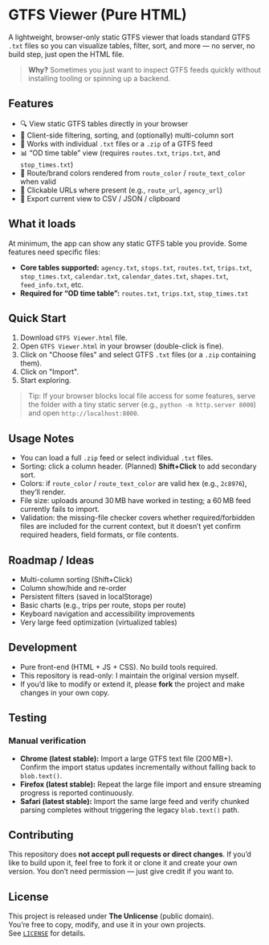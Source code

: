 # GTFS Viewer (Pure HTML)

A lightweight, browser-only static GTFS viewer that loads standard GTFS `.txt` files so you can visualize tables, filter, sort, and more — no server, no build step, just open the HTML file.

> **Why?** Sometimes you just want to inspect GTFS feeds quickly without installing tooling or spinning up a backend.

## Features
- 🔍 View static GTFS tables directly in your browser
- 🔄 Client-side filtering, sorting, and (optionally) multi-column sort
- 📁 Works with individual `.txt` files or a `.zip` of a GTFS feed
- 📊 “OD time table” view (requires `routes.txt`, `trips.txt`, and `stop_times.txt`)
- 🎨 Route/brand colors rendered from `route_color` / `route_text_color` when valid
- 🔗 Clickable URLs where present (e.g., `route_url`, `agency_url`)
- 💾 Export current view to CSV / JSON / clipboard

## What it loads
At minimum, the app can show any static GTFS table you provide. Some features need specific files:

- **Core tables supported:** `agency.txt`, `stops.txt`, `routes.txt`, `trips.txt`, `stop_times.txt`, `calendar.txt`, `calendar_dates.txt`, `shapes.txt`, `feed_info.txt`, etc.
- **Required for “OD time table”:** `routes.txt`, `trips.txt`, `stop_times.txt`

## Quick Start
1. Download `GTFS Viewer.html` file.
2. Open `GTFS Viewer.html` in your browser (double-click is fine).
3. Click on "Choose files" and select GTFS `.txt` files (or a `.zip` containing them).
4. Click on "Import".
5. Start exploring.

> Tip: If your browser blocks local file access for some features, serve the folder with a tiny static server (e.g., `python -m http.server 8000`) and open `http://localhost:8000`.

## Usage Notes
- You can load a full `.zip` feed or select individual `.txt` files.
- Sorting: click a column header. (Planned) **Shift+Click** to add secondary sort.
- Colors: if `route_color` / `route_text_color` are valid hex (e.g., `2c8976`), they’ll render.
- File size: uploads around 30 MB have worked in testing; a 60 MB feed currently fails to import.
- Validation: the missing-file checker covers whether required/forbidden files are included for the current context, but it doesn’t yet confirm required headers, field formats, or file contents.

## Roadmap / Ideas
- Multi-column sorting (Shift+Click)
- Column show/hide and re-order
- Persistent filters (saved in localStorage)
- Basic charts (e.g., trips per route, stops per route)
- Keyboard navigation and accessibility improvements
- Very large feed optimization (virtualized tables)

## Development
- Pure front-end (HTML + JS + CSS). No build tools required.
- This repository is read-only: I maintain the original version myself.
- If you’d like to modify or extend it, please **fork** the project and make changes in your own copy.

## Testing

### Manual verification
- **Chrome (latest stable):** Import a large GTFS text file (200 MB+). Confirm the import status updates incrementally without falling back to `blob.text()`.
- **Firefox (latest stable):** Repeat the large file import and ensure streaming progress is reported continuously.
- **Safari (latest stable):** Import the same large feed and verify chunked parsing completes without triggering the legacy `blob.text()` path.

## Contributing
This repository does **not accept pull requests or direct changes**.
If you’d like to build upon it, feel free to fork it or clone it and create your own version.
You don’t need permission — just give credit if you want to.

## License
This project is released under **The Unlicense** (public domain).  
You’re free to copy, modify, and use it in your own projects.  
See [`LICENSE`](./LICENSE) for details.
